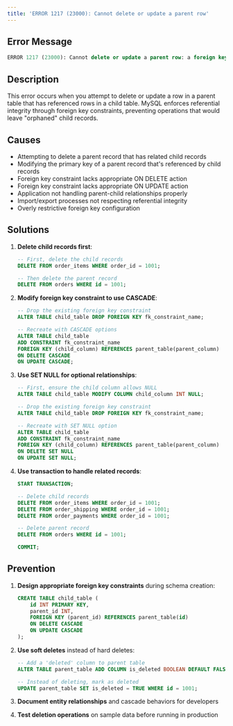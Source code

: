 ```yaml
---
title: 'ERROR 1217 (23000): Cannot delete or update a parent row'
---
```


## Error Message

```sql
ERROR 1217 (23000): Cannot delete or update a parent row: a foreign key constraint fails (`database`.`child_table`, CONSTRAINT `fk_constraint_name` FOREIGN KEY (`child_column`) REFERENCES `parent_table` (`parent_column`))
```

## Description

This error occurs when you attempt to delete or update a row in a parent table that has referenced rows in a child table. MySQL enforces referential integrity through foreign key constraints, preventing operations that would leave "orphaned" child records.

## Causes

- Attempting to delete a parent record that has related child records
- Modifying the primary key of a parent record that's referenced by child records
- Foreign key constraint lacks appropriate ON DELETE action
- Foreign key constraint lacks appropriate ON UPDATE action
- Application not handling parent-child relationships properly
- Import/export processes not respecting referential integrity
- Overly restrictive foreign key configuration

## Solutions

1. **Delete child records first**:

   ```sql
   -- First, delete the child records
   DELETE FROM order_items WHERE order_id = 1001;

   -- Then delete the parent record
   DELETE FROM orders WHERE id = 1001;
   ```

2. **Modify foreign key constraint to use CASCADE**:

   ```sql
   -- Drop the existing foreign key constraint
   ALTER TABLE child_table DROP FOREIGN KEY fk_constraint_name;

   -- Recreate with CASCADE options
   ALTER TABLE child_table
   ADD CONSTRAINT fk_constraint_name
   FOREIGN KEY (child_column) REFERENCES parent_table(parent_column)
   ON DELETE CASCADE
   ON UPDATE CASCADE;
   ```

3. **Use SET NULL for optional relationships**:

   ```sql
   -- First, ensure the child column allows NULL
   ALTER TABLE child_table MODIFY COLUMN child_column INT NULL;

   -- Drop the existing foreign key constraint
   ALTER TABLE child_table DROP FOREIGN KEY fk_constraint_name;

   -- Recreate with SET NULL option
   ALTER TABLE child_table
   ADD CONSTRAINT fk_constraint_name
   FOREIGN KEY (child_column) REFERENCES parent_table(parent_column)
   ON DELETE SET NULL
   ON UPDATE SET NULL;
   ```

4. **Use transaction to handle related records**:

   ```sql
   START TRANSACTION;

   -- Delete child records
   DELETE FROM order_items WHERE order_id = 1001;
   DELETE FROM order_shipping WHERE order_id = 1001;
   DELETE FROM order_payments WHERE order_id = 1001;

   -- Delete parent record
   DELETE FROM orders WHERE id = 1001;

   COMMIT;
   ```

## Prevention

1. **Design appropriate foreign key constraints** during schema creation:

   ```sql
   CREATE TABLE child_table (
       id INT PRIMARY KEY,
       parent_id INT,
       FOREIGN KEY (parent_id) REFERENCES parent_table(id)
       ON DELETE CASCADE
       ON UPDATE CASCADE
   );
   ```

2. **Use soft deletes** instead of hard deletes:

   ```sql
   -- Add a 'deleted' column to parent table
   ALTER TABLE parent_table ADD COLUMN is_deleted BOOLEAN DEFAULT FALSE;

   -- Instead of deleting, mark as deleted
   UPDATE parent_table SET is_deleted = TRUE WHERE id = 1001;
   ```

3. **Document entity relationships** and cascade behaviors for developers

4. **Test deletion operations** on sample data before running in production
